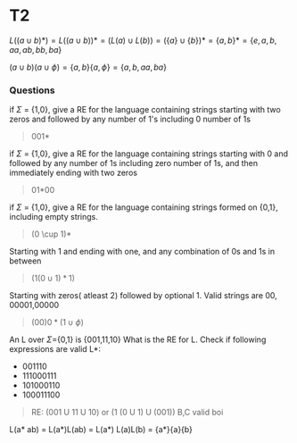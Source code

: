 # T2

$L((a\cup b)*) = L((a \cup b))* = (L(a) \cup L(b)) = (\{a\} \cup \{b\})* = \{a,b\}* = \{e,a,b,aa,ab,bb,ba\}$

$(a \cup b) ( a \cup \phi) = \{a,b\}\{a,\phi\} = \{a,b,aa,ba\}$

### Questions

if $\Sigma$ = {1,0}, give a RE for the language containing strings starting with two zeros and followed by any number of 1's including 0 number of 1s

> 001\*

if $\Sigma$ = {1,0}, give a RE for the language containing strings starting with 0 and followed by any number of 1s including zero number of 1s, and then immediately ending with two zeros

> 01\*00

if $\Sigma$ = {1,0}, give a RE for the language containing strings formed on {0,1}, including empty strings.

> (0 \cup 1)\*

Starting with 1 and ending with one, and any combination of 0s and 1s in between

> $(1 (0\cup1)*1)$

Starting with zeros( atleast 2) followed by optional 1. Valid strings are 00, 00001,00000

> $(00)0*(1\cup \phi)$

An L over $\Sigma$={0,1} is {001,11,10}
What is the RE for L.
Check if following expressions are valid L\*:

-   001110
-   111000111
-   101000110
-   100011100

> RE: (001 U 11 U 10) or (1 (0 U 1) U (001))
> B,C valid boi

L(a* ab) = L(a*)L(ab) = L(a*) L(a)L(b) = {a*}{a}{b}
